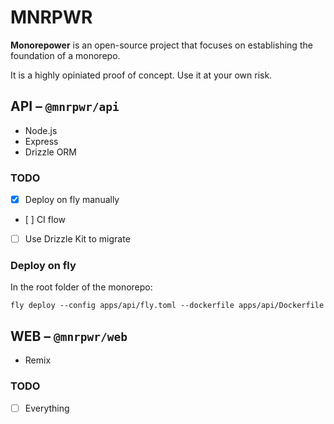 # MNRPWR

**Monorepower** is an open-source project that focuses on establishing the foundation of a monorepo.

It is a highly opiniated proof of concept. Use it at your own risk.

## API – `@mnrpwr/api`

- Node.js
- Express
- Drizzle ORM

### TODO

- [x] Deploy on fly manually
- [ ] CI flow
- [ ] Use Drizzle Kit to migrate

### Deploy on fly

In the root folder of the monorepo:

```
fly deploy --config apps/api/fly.toml --dockerfile apps/api/Dockerfile
```

## WEB – `@mnrpwr/web`

- Remix

### TODO

- [ ] Everything
